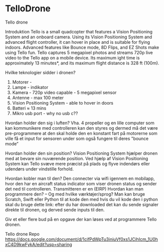 # TelloDrone
Tello drone

Introduktion
Tello is a small quadcopter that features a Vision Positioning System and an onboard camera. Using its Vision Positioning System and advanced flight controller, it can hover in place and is suitable for flying indoors. Advanced features like Bounce mode, 8D Flips, and EZ Shots make using Tello fun. Tello captures 5 megapixel photos and streams 720p live video to the Tello app on a mobile device. Its maximum ight time is approximately 13 minutes*, and its maximum flight distance is 328 ft (100m).


Hvilke teknologier sidder i dronen?
1. Motorer -
2. Lampe - indikator
3. Kamera - 720p video capable - 5 megapixel sensor
4. Antenne - max 100 meter
5. Vision Positioning System - able to hover in doors
6. Batteri ≈ 13 mins
7. Mikro usb port - why no usb c??


Hvordan holder den sig i luften?
Vha. 4 propeller og en lille computer som kan kommunikere med controlleren kan den styres og dermed må det være pre-programmere at den skal holde den en konstant fart på motorerne som ville få et input for sensoren under som også fungere til deres "bounce mode”


Hvordan holder den sin position?
Vision Positioning System hjælper dronen med at bevare sin nuværende position. Ved hjælp af Vision Positioning System kan Tello svæve mere præcist på plads og flyve indendørs eller udendørs under vindstille forhold.


Hvordan kobler man til den?
Den connecter via wifi igennem en mobilapp, hvor den har en aircraft status indicator som viser dronen status og sender det ned til controlleren.
Transmitteren er en (EIRP)
Hvordan kan man programmere den? – Og med hvilke værktøjer/sprog?
Man kan bruge Scratch, Swift eller Python til at kode den med
hvis du vil kode den i python skal du bruge dette link:
efter du har downloaded det kan du sende signaler direkte til dronen, og derved sende inputs til den.


Giv et eller flere bud på en opgave der kan løses ved at programmere Tello dronen.


Tello drone Repo 
https://docs.google.com/document/d/1cifPdWpTu3iniuVf0xs1JCihIcm_1U0hxC4D9kwFykA/edit?usp=sharing
